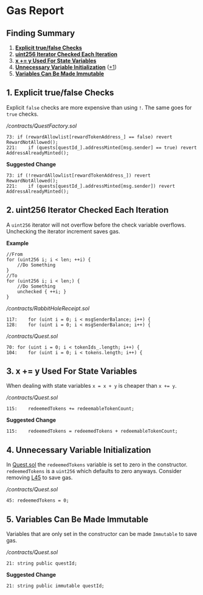 # Gas Report
## Finding Summary

1. [**Explicit true/false Checks**](#1-Explicit-truefalse-Checks)
2. [**uint256 Iterator Checked Each Iteration**](#2-uint256-Iterator-Checked-Each-Iteration)
3. [**x += y Used For State Variables**](#3-x--y-Used-For-State-Variables)
4. [**Unnecessary Variable Initialization**](#4-Unnecessary-Variable-Initialization) ([+1](https://gist.github.com/GalloDaSballo/39b929e8bd48704b9d35b448aaa29480#gas-7-dont-initialize-variables-with-default-value))
5. [**Variables Can Be Made Immutable**](#5-Variables-Can-Be-Made-Immutable)

## 1. Explicit true/false Checks

Explicit `false` checks are more expensive than using `!`. The same goes for `true` checks.

*/contracts/QuestFactory.sol*

```solidity
73:	if (rewardAllowlist[rewardTokenAddress_] == false) revert RewardNotAllowed();
221:	if (quests[questId_].addressMinted[msg.sender] == true) revert AddressAlreadyMinted();
```
**Suggested Change**
```solidity
73:	if (!rewardAllowlist[rewardTokenAddress_]) revert RewardNotAllowed();
221:	if (quests[questId_].addressMinted[msg.sender]) revert AddressAlreadyMinted();
```

## 2. uint256 Iterator Checked Each Iteration

A `uint256` iterator will not overflow before the check variable overflows. Unchecking the iterator increment saves gas.

**Example**
```solidity
//From
for (uint256 i; i < len; ++i) {
	//Do Something
}
//To
for (uint256 i; i < len;) {
	//Do Something
	unchecked { ++i; }
}
```

*/contracts/RabbitHoleReceipt.sol*

```solidity
117:	for (uint i = 0; i < msgSenderBalance; i++) {
128:	for (uint i = 0; i < msgSenderBalance; i++) {
```

*/contracts/Quest.sol*

```solidity
70:	for (uint i = 0; i < tokenIds_.length; i++) {
104:	for (uint i = 0; i < tokens.length; i++) {
```

## 3. x += y Used For State Variables

When dealing with state variables `x = x + y` is cheaper than `x += y`.

*/contracts/Quest.sol*

```solidity
115:	redeemedTokens += redeemableTokenCount;
```
**Suggested Change**
```solidity
115:	redeemedTokens = redeemedTokens + redeemableTokenCount;
```

## 4. Unnecessary Variable Initialization

In [Quest.sol](https://github.com/rabbitholegg/quest-protocol/blob/8c4c1f71221570b14a0479c216583342bd652d8d/contracts/Quest.sol) the `redeemedTokens` variable is set to zero in the constructor. `redeemedTokens` is a `uint256` which defaults to zero anyways. Consider removing [L45](https://github.com/rabbitholegg/quest-protocol/blob/8c4c1f71221570b14a0479c216583342bd652d8d/contracts/Quest.sol#L45) to save gas.

*/contracts/Quest.sol*

```solidity
45:	redeemedTokens = 0;
```

## 5. Variables Can Be Made Immutable

Variables that are only set in the constructor can be made `Immutable` to save gas.

*/contracts/Quest.sol*

```solidity
21:	string public questId;
```
**Suggested Change**
```solidity
21:	string public immutable questId;
```
